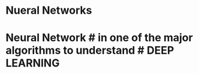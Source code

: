 # Nueral Networks
# Neural Network # in one of the major algorithms to understand # DEEP LEARNING #
